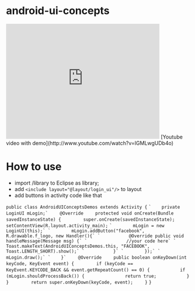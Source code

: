 android-ui-concepts
===================

<iframe width="420" height="315" src="http://www.youtube.com/embed/IGMLwgUDb4o" frameborder="0" allowfullscreen></iframe>
[Youtube video with demo](http://www.youtube.com/watch?v=IGMLwgUDb4o) 


How to use
==========

* import /library to Eclipse as library;
* add 
`<include layout="@layout/login_ui"/>`
to layout 
* add buttons in activity code like that

`public class AndroidUIConceptsDemos extends Activity {`
``
`    private LoginUI mLogin;`
``
`    @Override`
`    protected void onCreate(Bundle savedInstanceState) {`
`        super.onCreate(savedInstanceState);`
`        setContentView(R.layout.activity_main);`
``
`        mLogin = new LoginUI(this);`
`        mLogin.addButton("facebook", R.drawable.f_logo, new Handler(){`
`	        @Override public void handleMessage(Message msg) {`
`	            //your code here`
`		        Toast.makeText(AndroidUIConceptsDemos.this, "FACEBOOK", Toast.LENGTH_SHORT).show();`
`	        }`
`        });`
`        mLogin.draw();`
`    }`
``
`    @Override`
`    public boolean onKeyDown(int keyCode, KeyEvent event) {`
`        if (keyCode == KeyEvent.KEYCODE_BACK && event.getRepeatCount() == 0) {`
`	        if (mLogin.shouldProcessBack()) {`
`		        return true;`
`	        }`
`        }`
`        return super.onKeyDown(keyCode, event);`
`    }`
`}`

